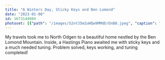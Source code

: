 ```yaml
---
title: "A Winters Day, Sticky Keys and Ben Lomond"
date: "2023-01-08"
id: 1673144004
photoset: [{"path": "/images/S2nYJ5m2uHQw9MMdErDnB8.jpeg", "caption": "Beautiful Hastings Piano", "thumbnail": "True"}]
---
```

My travels took me to North Odgen to a beautiful home nestled by the Ben Lomond Mountain. Inside, a Hastings Piano awaited me with sticky keys and a much needed tuning. Problem solved, keys working, and tuning completed! 